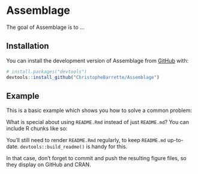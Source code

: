 
<!-- README.md is generated from README.Rmd. Please edit that file -->

# Assemblage

<!-- badges: start -->
<!-- badges: end -->

The goal of Assemblage is to …

## Installation

You can install the development version of Assemblage from
[GitHub](https://github.com/) with:

``` r
# install.packages("devtools")
devtools::install_github("ChristopheBarrette/Assemblage")
```

## Example

This is a basic example which shows you how to solve a common problem:

What is special about using `README.Rmd` instead of just `README.md`?
You can include R chunks like so:

You’ll still need to render `README.Rmd` regularly, to keep `README.md`
up-to-date. `devtools::build_readme()` is handy for this.

In that case, don’t forget to commit and push the resulting figure
files, so they display on GitHub and CRAN.
